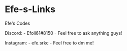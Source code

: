 # Efe-s-Links
Efe's Codes

Discord: - Efoli61#8150 - Feel free to ask anything guys!

Instagram: - efe.srkc - Feel free to dm me!




